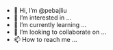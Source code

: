 - 👋 Hi, I’m @pebajliu
- 👀 I’m interested in ...
- 🌱 I’m currently learning ...
- 💞️ I’m looking to collaborate on ...
- 📫 How to reach me ...

<!---
pebajliu/pebajliu is a ✨ special ✨ repository because its `README.md` (this file) appears on your GitHub profile.
You can click the Preview link to take a look at your changes.
--->
